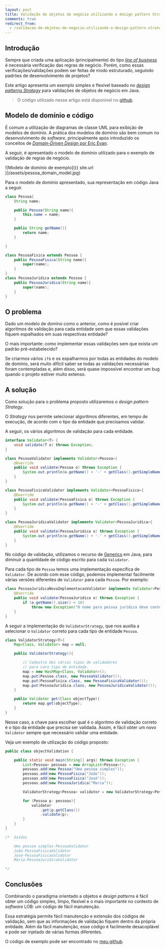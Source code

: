 ```yaml
---
layout: post
title: Validação de objetos de negócio utilizando o design pattern Strategy
comments: true
redirect_from:
  - /validacao-de-objetos-de-negocio-utilizando-o-design-pattern-strategy/
---
```


## Introdução

Sempre que criada uma aplicação (principalmente) do tipo [_line of business_][1] é necessária verificação das regras de negócio. Porém, como essas verificações/validações podem ser feitas de modo estruturado, seguindo padrões de desenvolvimento de projetos?

Este artigo apresenta um exemplo simples e flexível baseado no [_design patterns Strategy_][4] para validações de objetos de negócio em Java.

> O código utilizado nesse artigo está disponível no [github][5].


## Modelo de domínio e código

É comum a utilização de diagramas de classe UML para exibição de modelos de domínio. A prática dos modelos de domínio são bem comum no desenvolvimento de _software_, principalmente após introduzido os conceitos de [_Domain-Driven Design_ por Eric Evan][2].

A seguir, é apresentado o modelo de domínio utilizado para o exemplo de validação de regras de negócio.

![Modelo de domínio de exemplo]({{ site.url }}/assets/pessoa_domain_model.jpg)

Para o modelo de domínio apresentado, sua representação em código Java a seguir.

```java
class Pessoa{
	String name;

	public Pessoa(String name){
		this.name = name;
	}

	public String getName(){
		return name;
	}

}

class PessoaFisica extends Pessoa {
	public PessoaFisica(String name){
		super(name);
	}
}
class PessoaJuridica extends Pessoa {
	public PessoaJuridica(String name){
		super(name);
	}
}
```

## O problema
Dado um modelo de domíno como o anterior, como é posível criar algoritmos de validação para cada entidade sem que essas validações fiquem espalhados em suas respectivas entidade?

O mais importante: como implementar essas validações sem que exista um padrão pré-estabelecido?

Se criarmos vários `if`s e os espalharmos por todas as entidades do modelo de domínio, será muito difícil saber se todas as validações necessárias foram contempladas e, além disso, será quase impossível encontrar um bug quando o projeto estiver muito extenso.


## A solução

Como solução para o problema proposto utilizaremos o _design pattern Strategy_.

O _Strategy_ nos permite selecionar algoritmos diferentes, em tempo de execução, de acordo com o tipo da entidade que precisamos validar.

A seguir, os vários algoritmos de validação para cada entidade.

```java
interface Validator<T> {
	void validate(T o) throws Exception;
}

class PessoaValidator implements Validator<Pessoa>{
	@Override
	public void validate(Pessoa o) throws Exception {
		System.out.println(o.getName() + '-' + getClass().getSimpleName());
	}
}

class PessoaFisicaValidator implements Validator<PessoaFisica>{
	@Override
	public void validate(PessoaFisica o) throws Exception {
		System.out.println(o.getName() + '-' + getClass().getSimpleName());
	}
}

class PessoaJuridicaValidator implements Validator<PessoaJuridica>{
	@Override
	public void validate(PessoaJuridica o) throws Exception {
		System.out.println(o.getName() + '-' + getClass().getSimpleName());
	}
}
```

No código de validação, utilizamos o recurso de [Generics][3] em Java, para diminuir a quantidade de código escrito para cada `Validator`.

Para cada tipo de `Pessoa` temos uma implementação específica de `Validator`. De acordo com esse código, podemos implementar facilmente várias versões diferentes de `Validator` para cada `Pessoa`. Por exemplo:

```java
class PessoaJuridicaNovaImplementacaoValidator implements Validator<PessoaJuridica>{
	@Override
	public void validate(PessoaJuridica o) throws Exception {
		if (o.getName().size() < 10)
			throw new Exception("O nome para pessoa jurídica deve conter mais que 10 caracteres");
	}
}
```

A seguir a implementação do `ValidatorStrategy`, que nos auxilia a selecionar o `Validator` correto para cada tipo de entidade `Pessoa`.

```java
class ValidatorStrategy<T>{
	Map<Class, Validator> map = null;

	public ValidatorStrategy(){

		// Cadastro dos vários tipos de validadores
		// para cara tipo de entidade.
		map = new HashMap<Class, Validator>();
		map.put(Pessoa.class, new PessoaValidator());
		map.put(PessoaFisica.class, new PessoaFisicaValidator());
		map.put(PessoaJuridica.class, new PessoaJuridicaValidator());
	}

	public Validator get(Class objectType){
		return map.get(objectType);
	}
}
```

Nesse caso, a chave para escolher qual é o algoritmo de validação correto é o tipo da entidade que precisa ser validada. Assim, é fácil obter um novo `Validator` sempre que necessário validar uma entidade.

Veja um exemplo de utilização do código proposto:


```java
public class objectValidation {

	public static void main(String[] args) throws Exception {
		List<Pessoa> pessoas = new ArrayList<Pessoa>();
		pessoas.add(new Pessoa("Uma pessoa simples"));
		pessoas.add(new PessoaFisica("João"));
		pessoas.add(new PessoaFisica("José"));
		pessoas.add(new PessoaJuridica("Maria"));

		ValidatorStrategy<Pessoa> validator = new ValidatorStrategy<Pessoa>();

		for (Pessoa p: pessoas){
			validator
				.get(p.getClass())
				.validate(p);
		}
	}
}

/*  Saídas

	Uma pessoa simples-PessoaValidator
	João-PessoaFisicaValidator
	José-PessoaFisicaValidator
	Maria-PessoaJuridicaValidator

*/
```

## Conclusões

Combinando o paradigma orientado a objetos e _design patterns_ é fácil obter um código simples, limpo, flexível e o mais importante no contexto de _software_ LOB: um código de fácil manutenção.

Essa estratégia permite fácil manutenção e extensão dos códigos de validação, sem que as informações de validação fiquem dentro da própria entidade. Além da fácil manutenção, esse código é facilmente desacoplável e pode ser injetado de várias formas diferentes.

O código de exemplo pode ser encontrado no [meu github][5].



 [1]: http://en.wikipedia.org/wiki/Line_of_Business
 [2]: http://en.wikipedia.org/wiki/Domain-driven_design
 [3]: http://docs.oracle.com/javase/tutorial/java/generics/
 [4]: http://en.wikipedia.org/wiki/Strategy_pattern
 [5]: https://github.com/andrenmaia/Java-samples/blob/master/src/objectValidation.java
